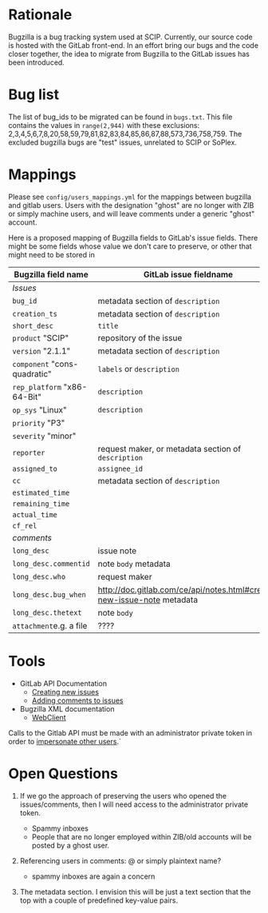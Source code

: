 # Rationale
Bugzilla is a bug tracking system used at SCIP. Currently, our source code is hosted with the GitLab front-end. In an effort bring our bugs and the code closer together, the idea to migrate from Bugzilla to the GitLab issues has been introduced.

# Bug list
The list of bug_ids to be migrated can be found in `bugs.txt`. This file contains the values in `range(2,944)` with these exclusions: 2,3,4,5,6,7,8,20,58,59,79,81,82,83,84,85,86,87,88,573,736,758,759. The excluded bugzilla bugs are "test" issues, unrelated to SCIP or SoPlex.

# Mappings

Please see `config/users_mappings.yml` for the mappings between bugzilla and gitlab users. Users with the designation "ghost" are no longer with ZIB or simply machine users, and will leave comments under a generic "ghost" account.

Here is a proposed mapping of Bugzilla fields to GitLab's issue fields. There might be some fields whose value we don't care to preserve, or other that might need to be stored in

| Bugzilla field name | GitLab issue fieldname |
|---------------------|------------------------|
|*Issues*||
| `bug_id` | metadata section of `description` |
|`creation_ts` | metadata section of `description` |
|`short_desc` | `title` |
|`product` "SCIP" | repository of the issue |
|`version` "2.1.1"| metadata section of  `description`|
|`component` "cons-quadratic"| `labels` or `description`|
|`rep_platform` "x86-64-Bit"| `description` |
|`op_sys` "Linux"| `description` |
|`priority` "P3"||
|`severity` "minor"||
|`reporter`| request maker, or metadata section of  `description`|
|`assigned_to `|`assignee_id`|
|`cc`| metadata section of  `description`|
|`estimated_time`||
|`remaining_time`||
|`actual_time`||
|`cf_rel`||
|*comments* ||
|`long_desc`| issue note|
|`long_desc.commentid`| note `body` metadata|
|`long_desc.who`| request maker |
|`long_desc.bug_when`| http://doc.gitlab.com/ce/api/notes.html#create-new-issue-note metadata|
|`long_desc.thetext`|note `body`|
|`attachment`e.g. a file|????|


# Tools

- GitLab API Documentation
    - [Creating new issues](http://doc.gitlab.com/ce/api/issues.html#new-issue)
    - [Adding comments to issues](http://doc.gitlab.com/ce/api/notes.html)
- Bugzilla XML documentation
    -  [WebClient](https://www.bugzilla.org/docs/4.4/en/html/api/Bugzilla/WebService.html)

Calls to the Gitlab API must be made with an administrator private token in order to [impersonate other users](http://doc.gitlab.com/ce/api/#sudo).`

# Open Questions

1. If we go the approach of preserving the users who opened the issues/comments, then I will need access to the administrator private token.
    - Spammy inboxes
    - People that are no longer employed within ZIB/old accounts will be posted by a ghost user.

2. Referencing users in comments: @ or simply plaintext name?
    - spammy inboxes are again a concern

3. The metadata section. I envision this will be just a text section that the top with a couple of predefined key-value pairs.
